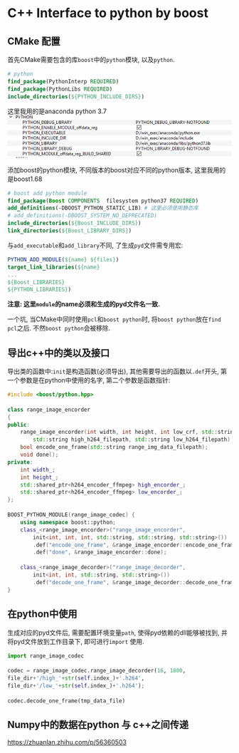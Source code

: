 # C++  Interface to python by boost
## CMake 配置
首先CMake需要包含的库`boost`中的`python`模块, 以及`python`.
```cmake
# python
find_package(PythonInterp REQUIRED)
find_package(PythonLibs REQUIRED)
include_directories(${PYTHON_INCLUDE_DIRS})
```
这里我用的是anaconda python 3.7
![python](python.png)

添加boost的python模块, 不同版本的boost对应不同的python版本, 这里我用的是boost1.68
```cmake
# boost add python module
find_package(Boost COMPONENTS  filesystem python37 REQUIRED)
add_definitions(-DBOOST_PYTHON_STATIC_LIB) # 这里必须使用静态库
# add_definitions(-DBOOST_SYSTEM_NO_DEPRECATED)
include_directories(${Boost_INCLUDE_DIRS})
link_directories(${Boost_LIBRARY_DIRS})
```

与`add_executable`和`add_library`不同, 了生成`pyd`文件需专用宏:
```cmake
PYTHON_ADD_MODULE(${name} ${files})
target_link_libraries(${name}
...
${Boost_LIBRARIES}
${PYTHON_LIBRARIES})
```

__注意: 这里`module`的name必须和生成的pyd文件名一致.__

一个坑, 当CMake中同时使用`pcl`和`boost python`时, 将`boost python`放在`find pcl`之后. 不然`boost python`会被移除.

## 导出c++中的类以及接口
导出类的函数中:`init`是构造函数(必须导出), 其他需要导出的函数以`.def`开头, 第一个参数是在python中使用的名字, 第二个参数是函数指针:
```c++
#include <boost/python.hpp>

class range_image_encorder
{
public:
	range_image_encorder(int width, int height, int low_crf, std::string speed_setting,
		std::string high_h264_filepath, std::string low_h264_filepath);
	bool encode_one_frame(std::string range_img_data_filepath);
	void done();
private:
	int width_;
	int height_;
	std::shared_ptr<h264_encoder_ffmpeg> high_encorder_;
	std::shared_ptr<h264_encoder_ffmpeg> low_encorder_;
};

BOOST_PYTHON_MODULE(range_image_codec) {
	using namespace boost::python;
	class_<range_image_encorder>("range_image_encorder",
        init<int, int, int, std::string, std::string, std::string>())
        .def("encode_one_frame", &range_image_encorder::encode_one_frame)
        .def("done", &range_image_encorder::done);

    class_<range_image_decorder>("range_image_decorder",
        init<int, int, std::string, std::string>())
        .def("decode_one_frame", &range_image_decorder::decode_one_frame);
}
```

## 在python中使用
生成对应的pyd文件后, 需要配置环境变量`path`, 使得pyd依赖的dll能够被找到, 并将pyd文件放到工作目录下, 即可进行`import` 使用.
```python
import range_image_codec

codec = range_image_codec.range_image_decorder(16, 1800, 
file_dir+'/high_'+str(self.index_)+'.h264', 
file_dir+'/low_'+str(self.index_)+'.h264');

codec.decode_one_frame(tmp_data_file)
```

## Numpy中的数据在python 与 c++之间传递
https://zhuanlan.zhihu.com/p/56360503